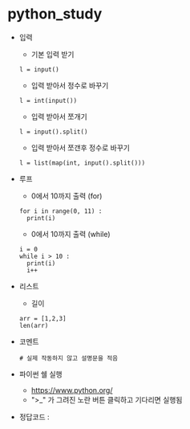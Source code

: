 # python_study

* 입력
  * 기본 입력 받기
  ```
  l = input()
  ```

  * 입력 받아서 정수로 바꾸기
  ```
  l = int(input())
  ```

  * 입력 받아서 쪼개기
  ```
  l = input().split()
  ```

  * 입력 받아서 쪼갠후 정수로 바꾸기
  ```
  l = list(map(int, input().split()))
  ```

* 루프
  * 0에서 10까지 출력 (for)
  ```
  for i in range(0, 11) :
    print(i)
  ```

  * 0에서 10까지 출력 (while)
  ```
  i = 0
  while i > 10 :
    print(i)
    i++
  ```

* 리스트
  * 길이 
  ```
  arr = [1,2,3]
  len(arr)
  ```

* 코멘트
  ```
  # 실제 작동하지 않고 설명문을 적음
  ```  

* 파이썬 쉘 실행 
  * https://www.python.org/
  * ">_" 가 그려진 노란 버튼 클릭하고 기다리면 실행됨 

* 정답코드
:

